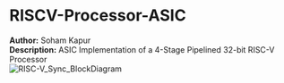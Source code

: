 # RISCV-Processor-ASIC

**Author:** Soham Kapur
<br>
**Description:** ASIC Implementation of a 4-Stage Pipelined 32-bit RISC-V Processor
<br>
![RISC-V_Sync_BlockDiagram](https://github.com/user-attachments/assets/c3b3c558-d4b9-4446-8af6-0a3a94a6ec06)

